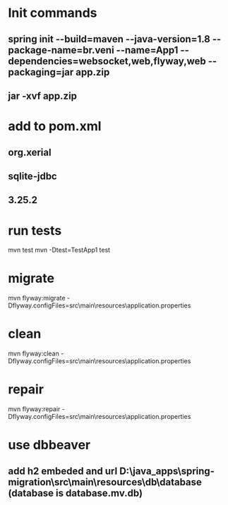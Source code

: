 # Init commands
## spring init --build=maven --java-version=1.8 --package-name=br.veni --name=App1 --dependencies=websocket,web,flyway,web --packaging=jar app.zip
## jar -xvf app.zip

# add to pom.xml
## <dependency>
##    <groupId>org.xerial</groupId>
##    <artifactId>sqlite-jdbc</artifactId>
##    <version>3.25.2</version>
## </dependency>

# run tests
mvn test
mvn -Dtest=TestApp1 test

# migrate
mvn flyway:migrate -Dflyway.configFiles=src\main\resources\application.properties
# clean
mvn flyway:clean -Dflyway.configFiles=src\main\resources\application.properties
# repair
mvn flyway:repair -Dflyway.configFiles=src\main\resources\application.properties



# use dbbeaver
## add h2 embeded and url D:\java_apps\spring-migration\src\main\resources\db\database (database is database.mv.db)